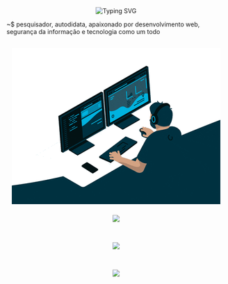 <div align="center">
  <img src="https://readme-typing-svg.herokuapp.com?font=Fira+Code&pause=1000&color=F7F7F7&center=true&vCenter=true&width=435&lines=Application+Security+Consultant;Developer;Open+Source+Contributor" alt="Typing SVG" />
</div>

<p> ~$ pesquisador, autodidata, apaixonado por desenvolvimento web, segurança da informação e tecnologia como um todo </p>
<!--<h3 align="center">Connect with me</h3>
<a href="https://www.linkedin.com/in/allexandrecosta/" target="_blank">
  <img align="center" src="https://cdn.jsdelivr.net/gh/devicons/devicon/icons/linkedin/linkedin-original.svg" alt="linkedin" height="30" width="40" />
</a>
<a href="https://codepen.io/your-work/" target="_blank">
  <img align="center" src="https://cdn.jsdelivr.net/gh/devicons/devicon/icons/codepen/codepen-plain.svg" alt="linkedin" height="30" width="40" />
</a>
<a href="https://twitter.com/alle_developer" target="_blank">
  <img align="center" src="https://cdn.jsdelivr.net/gh/devicons/devicon/icons/twitter/twitter-original.svg" alt="linkedin" height="30" width="40" />
</a><br><br><br>-->

<h2 align="center">
  <img src="output-onlinegiftools.gif">
</h2>

<p align="center">
  <img align="center" src="https://github-readme-stats.vercel.app/api?username=allecosta&show_icons=true&theme=highcontrast"/></p><br>

<p align="center">
  <img align="center" src="https://github-readme-stats.vercel.app/api/top-langs?username=allecosta&show_icons=true&theme=highcontrast"/>
</p><br>

<p align="center">
  <img align="center" src="https://github-readme-streak-stats.herokuapp.com/?user=allecosta&show_icons=true&theme=highcontrast"/>
</p><br>  
  
 

